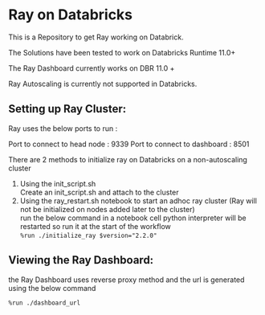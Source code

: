 # Ray on Databricks 
This is a Repository to get Ray working on Databrick.

The Solutions have been tested to work on Databricks Runtime 11.0+

The Ray Dashboard currently works on DBR 11.0 +

Ray Autoscaling is currently not supported in Databricks.

## Setting up Ray Cluster:

Ray uses the below ports to run : 

Port to connect to head node : 9339
Port to connect to dashboard : 8501


There are 2 methods to initialize ray on Databricks on a non-autoscaling cluster

1. Using the init_script.sh <br>
    Create an init_script.sh and attach to the cluster 
2. Using the ray_restart.sh notebook to start an adhoc ray cluster (Ray will not be initialized on nodes added later to the cluster) <br>
   run the below command in a notebook cell python interpreter will be restarted so run it at the start of the workflow <br>
    ``` %run ./initialize_ray $version="2.2.0" ```


## Viewing the Ray Dashboard:

the Ray Dashboard  uses reverse proxy method and the url is generated using the below command
```
%run ./dashboard_url
```
